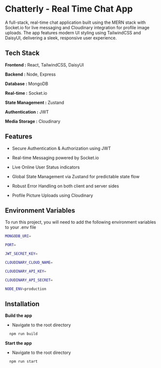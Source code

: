 
# Chatterly - Real Time Chat App

A full-stack, real-time chat application built using the MERN stack with Socket.io for live messaging and Cloudinary integration for profile image uploads. The app features modern UI styling using TailwindCSS and DaisyUI, delivering a sleek, responsive user experience.


## Tech Stack

**Frontend :** React, TailwindCSS, DaisyUI

**Backend :** Node, Express

**Database :** MongoDB

**Real-time :** Socket.io

**State Management :** Zustand

**Authentication :**  JWT

**Media Storage :** Cloudinary
## Features

- Secure Authentication & Authorization using JWT

- Real-time Messaging powered by Socket.io

- Live Online User Status indicators
- Global State Management via Zustand for predictable state flow

- Robust Error Handling on both client and server sides

- Profile Picture Uploads using Cloudinary

## Environment Variables

To run this project, you will need to add the following environment variables to your .env file

```bash
MONGODB_URI=

PORT=

JWT_SECRET_KEY=

CLOUDINARY_CLOUD_NAME=

CLOUDINARY_API_KEY=

CLOUDINARY_API_SECRET=

NODE_ENV=production
```

## Installation

**Build the app**

 - Navigate to the root directory
```bash
  npm run build
```

**Start the app**

 - Navigate to the root directory
```bash
  npm run start
```

